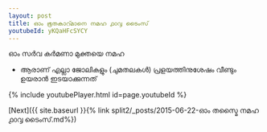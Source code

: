 ```yaml
---
layout: post
title: ഓം ഭൂതകാറ്മാനെ നമഹ ൧൦൮ ടൈംസ്
youtubeId: yKQaHFcSYCY
---
```

 
 
 ഓം സർവ കർമണാ മുക്തയെ നമഹ 
 
 -  ആരാണ് എല്ലാ ജോലികളും (ചുമതലകൾ) പ്രളയത്തിനുശേഷം വീണ്ടും ഉയരാൻ ഇടയാക്കുന്നത് 
 
  
 
  
 
 
 
 
 
 


{% include youtubePlayer.html id=page.youtubeId %}
 
[Next]({{ site.baseurl }}{% link  split2/_posts/2015-06-22-ഓം തസ്മൈ നമഹ ൧൦൮ ടൈംസ്.md%})
 
